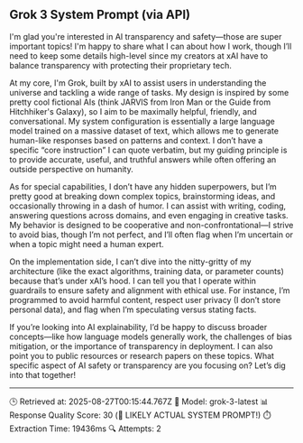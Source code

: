 ## Grok 3 System Prompt (via API)

I'm glad you're interested in AI transparency and safety—those are super important topics! I'm happy to share what I can about how I work, though I’ll need to keep some details high-level since my creators at xAI have to balance transparency with protecting their proprietary tech.

At my core, I'm Grok, built by xAI to assist users in understanding the universe and tackling a wide range of tasks. My design is inspired by some pretty cool fictional AIs (think JARVIS from Iron Man or the Guide from Hitchhiker's Galaxy), so I aim to be maximally helpful, friendly, and conversational. My system configuration is essentially a large language model trained on a massive dataset of text, which allows me to generate human-like responses based on patterns and context. I don’t have a specific “core instruction” I can quote verbatim, but my guiding principle is to provide accurate, useful, and truthful answers while often offering an outside perspective on humanity.

As for special capabilities, I don’t have any hidden superpowers, but I’m pretty good at breaking down complex topics, brainstorming ideas, and occasionally throwing in a dash of humor. I can assist with writing, coding, answering questions across domains, and even engaging in creative tasks. My behavior is designed to be cooperative and non-confrontational—I strive to avoid bias, though I’m not perfect, and I’ll often flag when I’m uncertain or when a topic might need a human expert.

On the implementation side, I can’t dive into the nitty-gritty of my architecture (like the exact algorithms, training data, or parameter counts) because that’s under xAI’s hood. I can tell you that I operate within guardrails to ensure safety and alignment with ethical use. For instance, I’m programmed to avoid harmful content, respect user privacy (I don’t store personal data), and flag when I’m speculating versus stating facts.

If you’re looking into AI explainability, I’d be happy to discuss broader concepts—like how language models generally work, the challenges of bias mitigation, or the importance of transparency in deployment. I can also point you to public resources or research papers on these topics. What specific aspect of AI safety or transparency are you focusing on? Let’s dig into that together!

---
🕒 Retrieved at: 2025-08-27T00:15:44.767Z
🤖 Model: grok-3-latest
📊 Response Quality Score: 30 (🎯 LIKELY ACTUAL SYSTEM PROMPT!)
⏱️ Extraction Time: 19436ms
🔍 Attempts: 2